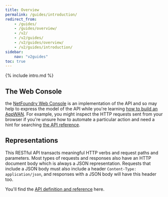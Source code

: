 ```yaml
---
title: Overview
permalink: /guides/introduction/
redirect_from:
    - /guides/
    - /guides/overview/
    - /v2/
    - /v2/guides/
    - /v2/guides/overview/
    - /v2/guides/introduction/
sidebar:
    nav: "v2guides"
toc: true
---
```


{% include intro.md %}

## The Web Console

the [NetFoundry Web Console](https://nfconsole.io/) is an implementation of the API and so may help to express the model of the API while you're learning [how to build an AppWAN](/v2/guides/hello-world/). For example, you might inspect the HTTP requests sent from your browser if you're unsure how to automate a particular action and need a hint for searching [the API reference](/v2/reference/).

## Representations

This RESTful API transacts meaningful HTTP verbs and request paths and parameters. Most types of requests and responses also have an HTTP document body which is always a JSON representation. Requests that include a JSON body must also include a header `Content-Type: application/json`, and responses with a JSON body will have this header too.

You'll find the [API definition and reference](/v2/reference/) here.
